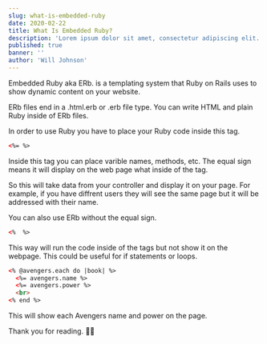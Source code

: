 ```yaml
---
slug: what-is-embedded-ruby
date: 2020-02-22
title: What Is Embedded Ruby?
description: 'Lorem ipsum dolor sit amet, consectetur adipiscing elit. Sed molestie leo ut sodales porta. Vivamus pharetra risus ac fermentum faucibus. Nam in sodales ex.'
published: true
banner: ''
author: 'Will Johnson'
---
```


Embedded Ruby aka ERb. is a templating system that Ruby on Rails uses to show dynamic content on your website.

ERb files end in a .html.erb or .erb file type. You can write HTML and plain Ruby inside of ERb files.

In order to use Ruby you have to place your Ruby code inside this tag.

```html
<%= %>
```
Inside this tag you can place varible names, methods, etc. The equal sign means it will display on the web page what inside of the tag.

So this will take data from your controller and display it on your page. For example, if you have diffrent users they will see the same page but it will be addressed with their name.

You can also use ERb without the equal sign.

```html
<%  %>
```

This way will run the code inside of the tags but not show it on the webpage. This could be useful for if statements or loops.

```html
<% @avengers.each do |book| %>
  <%= avengers.name %>
  <%= avengers.power %>
  <br>
<% end %>
```

This will show each Avengers name and power on the page.

Thank you for reading. 👍🏾